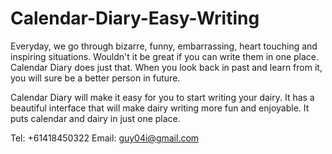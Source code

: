 # Calendar-Diary-Easy-Writing

Everyday, we go through bizarre, funny, embarrassing, heart touching and inspiring situations. Wouldn't it be great if you can write them in one place. Calendar Diary does just that. When you look back in past and learn from it, you will sure be a better person in future.

Calendar Diary will make it easy for you to start writing your dairy. It has a beautiful interface that will make dairy writing more fun and enjoyable. It puts calendar and dairy in just one place.

Tel: +61418450322
Email: guy04i@gmail.com
